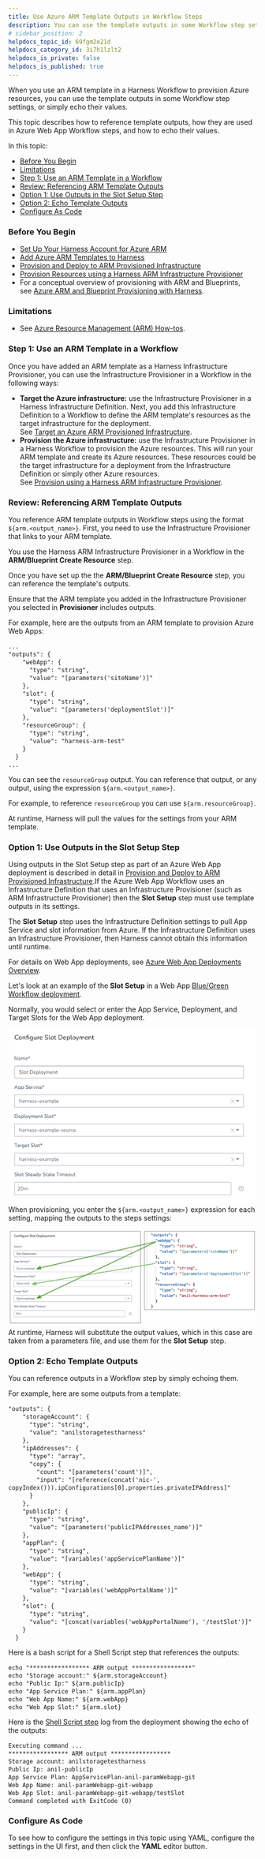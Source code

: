 ```yaml
---
title: Use Azure ARM Template Outputs in Workflow Steps
description: You can use the template outputs in some Workflow step settings, or simply echo their values.
# sidebar_position: 2
helpdocs_topic_id: 69fgm2e21d
helpdocs_category_id: 3i7h1lzlt2
helpdocs_is_private: false
helpdocs_is_published: true
---
```


When you use an ARM template in a Harness Workflow to provision Azure resources, you can use the template outputs in some Workflow step settings, or simply echo their values.

This topic describes how to reference template outputs, how they are used in Azure Web App Workflow steps, and how to echo their values.

In this topic:

* [Before You Begin](use-azure-arm-and-blueprint-parameters-in-workflow-steps.md#before-you-begin)
* [Limitations](use-azure-arm-and-blueprint-parameters-in-workflow-steps.md#limitations)
* [Step 1: Use an ARM Template in a Workflow](use-azure-arm-and-blueprint-parameters-in-workflow-steps.md#step-1-use-an-arm-template-in-a-workflow)
* [Review: Referencing ARM Template Outputs](use-azure-arm-and-blueprint-parameters-in-workflow-steps.md#review-referencing-arm-template-outputs)
* [Option 1: Use Outputs in the Slot Setup Step](use-azure-arm-and-blueprint-parameters-in-workflow-steps.md#option-1-use-outputs-in-the-slot-setup-step)
* [Option 2: Echo Template Outputs](use-azure-arm-and-blueprint-parameters-in-workflow-steps.md#option-2-echo-template-outputs)
* [Configure As Code](use-azure-arm-and-blueprint-parameters-in-workflow-steps.md#configure-as-code)

### Before You Begin

* [Set Up Your Harness Account for Azure ARM](set-up-your-harness-account-for-azure-arm.md)
* [Add Azure ARM Templates to Harness](add-azure-arm-templates.md)
* [Provision and Deploy to ARM Provisioned Infrastructure](target-azure-arm-or-blueprint-provisioned-infrastructure.md)
* [Provision Resources using a Harness ARM Infrastructure Provisioner](provision-using-the-arm-blueprint-create-resource-step.md)
* For a conceptual overview of provisioning with ARM and Blueprints, see [Azure ARM and Blueprint Provisioning with Harness](../../concepts-cd/deployment-types/azure-arm-and-blueprint-provision-with-harness.md).

### Limitations

* See [Azure Resource Management (ARM) How-tos](azure-arm-and-blueprint-how-tos.md).

### Step 1: Use an ARM Template in a Workflow

Once you have added an ARM template as a Harness Infrastructure Provisioner, you can use the Infrastructure Provisioner in a Workflow in the following ways:

* **Target the Azure infrastructure:** use the Infrastructure Provisioner in a Harness Infrastructure Definition. Next, you add this Infrastructure Definition to a Workflow to define the ARM template's resources as the target infrastructure for the deployment.  
See [Target an Azure ARM Provisioned Infrastructure](target-azure-arm-or-blueprint-provisioned-infrastructure.md).
* **Provision the Azure infrastructure:** use the Infrastructure Provisioner in a Harness Workflow to provision the Azure resources. This will run your ARM template and create its Azure resources. These resources could be the target infrastructure for a deployment from the Infrastructure Definition or simply other Azure resources.  
See [Provision using a Harness ARM Infrastructure Provisioner](provision-using-the-arm-blueprint-create-resource-step.md).

### Review: Referencing ARM Template Outputs

You reference ARM template outputs in Workflow steps using the format `${arm.<output_name>}`. First, you need to use the Infrastructure Provisioner that links to your ARM template.

You use the Harness ARM Infrastructure Provisioner in a Workflow in the **ARM/Blueprint Create Resource** step.

Once you have set up the the **ARM/Blueprint Create Resource** step, you can reference the template's outputs.

Ensure that the ARM template you added in the Infrastructure Provisioner you selected in **Provisioner** includes outputs.

For example, here are the outputs from an ARM template to provision Azure Web Apps:


```
...  
"outputs": {  
    "webApp": {  
      "type": "string",  
      "value": "[parameters('siteName')]"  
    },  
    "slot": {  
      "type": "string",  
      "value": "[parameters('deploymentSlot')]"  
    },  
    "resourceGroup": {  
      "type": "string",  
      "value": "harness-arm-test"  
    }  
  }  
...
```
You can see the `resourceGroup` output. You can reference that output, or any output, using the expression `${arm.<output_name>}`.

For example, to reference `resourceGroup` you can use `${arm.resourceGroup}`.

At runtime, Harness will pull the values for the settings from your ARM template.

### Option 1: Use Outputs in the Slot Setup Step

Using outputs in the Slot Setup step as part of an Azure Web App deployment is described in detail in [Provision and Deploy to ARM Provisioned Infrastructure](target-azure-arm-or-blueprint-provisioned-infrastructure.md).If the Azure Web App Workflow uses an Infrastructure Definition that uses an Infrastructure Provisioner (such as ARM Infrastructure Provisioner) then the **Slot Setup** step must use template outputs in its settings.

The **Slot Setup** step uses the Infrastructure Definition settings to pull App Service and slot information from Azure. If the Infrastructure Definition uses an Infrastructure Provisioner, then Harness cannot obtain this information until runtime.

For details on Web App deployments, see [Azure Web App Deployments Overview](../azure-webapp-category/azure-web-app-deployments-overview.md).

Let's look at an example of the **Slot Setup** in a Web App [Blue/Green Workflow deployment](../azure-webapp-category/create-an-azure-web-app-blue-green-deployment.md#step-3-slot-deployment-step).

Normally, you would select or enter the App Service, Deployment, and Target Slots for the Web App deployment.

![](./static/use-azure-arm-and-blueprint-parameters-in-workflow-steps-13.png)When provisioning, you enter the `${arm.<output_name>}` expression for each setting, mapping the outputs to the steps settings:

![](./static/use-azure-arm-and-blueprint-parameters-in-workflow-steps-14.png)At runtime, Harness will substitute the output values, which in this case are taken from a parameters file, and use them for the **Slot Setup** step.

### Option 2: Echo Template Outputs

You can reference outputs in a Workflow step by simply echoing them.

For example, here are some outputs from a template:


```
"outputs": {  
    "storageAccount": {  
      "type": "string",  
      "value": "anilstoragetestharness"  
    },  
    "ipAddresses": {  
      "type": "array",  
      "copy": {  
        "count": "[parameters('count')]",  
        "input": "[reference(concat('nic-', copyIndex())).ipConfigurations[0].properties.privateIPAddress]"  
      }  
    },  
    "publicIp": {  
      "type": "string",  
      "value": "[parameters('publicIPAddresses_name')]"  
    },  
    "appPlan": {  
      "type": "string",  
      "value": "[variables('appServicePlanName')]"  
    },  
    "webApp": {  
      "type": "string",  
      "value": "[variables('webAppPortalName')]"  
    },  
    "slot": {  
      "type": "string",  
      "value": "[concat(variables('webAppPortalName'), '/testSlot')]"  
    }  
  }
```
Here is a bash script for a Shell Script step that references the outputs:


```
echo "***************** ARM output *****************"  
echo "Storage account:" ${arm.storageAccount}  
echo "Public Ip:" ${arm.publicIp}  
echo "App Service Plan:" ${arm.appPlan}  
echo "Web App Name:" ${arm.webApp}  
echo "Web App Slot:" ${arm.slot}
```
Here is the [Shell Script step](../../model-cd-pipeline/workflows/capture-shell-script-step-output.md) log from the deployment showing the echo of the outputs:


```
Executing command ...  
***************** ARM output *****************  
Storage account: anilstoragetestharness  
Public Ip: anil-publicIp  
App Service Plan: AppServicePlan-anil-paramWebapp-git  
Web App Name: anil-paramWebapp-git-webapp  
Web App Slot: anil-paramWebapp-git-webapp/testSlot  
Command completed with ExitCode (0)
```
### Configure As Code

To see how to configure the settings in this topic using YAML, configure the settings in the UI first, and then click the **YAML** editor button.

